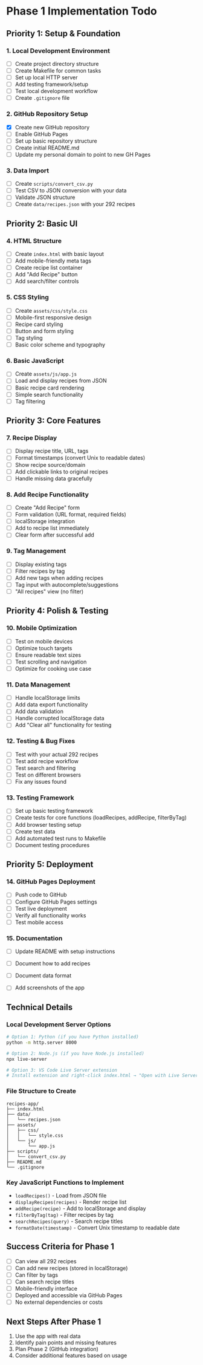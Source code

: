 # Phase 1 Implementation Todo

## Priority 1: Setup & Foundation

### 1. Local Development Environment
- [ ] Create project directory structure
- [ ] Create Makefile for common tasks
- [ ] Set up local HTTP server
- [ ] Add testing framework/setup
- [ ] Test local development workflow
- [ ] Create `.gitignore` file

### 2. GitHub Repository Setup
- [x] Create new GitHub repository
- [ ] Enable GitHub Pages
- [ ] Set up basic repository structure
- [ ] Create initial README.md
- [ ] Update my personal domain to point to new GH Pages

### 3. Data Import
- [ ] Create `scripts/convert_csv.py`
- [ ] Test CSV to JSON conversion with your data
- [ ] Validate JSON structure
- [ ] Create `data/recipes.json` with your 292 recipes

## Priority 2: Basic UI

### 4. HTML Structure
- [ ] Create `index.html` with basic layout
- [ ] Add mobile-friendly meta tags
- [ ] Create recipe list container
- [ ] Add "Add Recipe" button
- [ ] Add search/filter controls

### 5. CSS Styling
- [ ] Create `assets/css/style.css`
- [ ] Mobile-first responsive design
- [ ] Recipe card styling
- [ ] Button and form styling
- [ ] Tag styling
- [ ] Basic color scheme and typography

### 6. Basic JavaScript
- [ ] Create `assets/js/app.js`
- [ ] Load and display recipes from JSON
- [ ] Basic recipe card rendering
- [ ] Simple search functionality
- [ ] Tag filtering

## Priority 3: Core Features

### 7. Recipe Display
- [ ] Display recipe title, URL, tags
- [ ] Format timestamps (convert Unix to readable dates)
- [ ] Show recipe source/domain
- [ ] Add clickable links to original recipes
- [ ] Handle missing data gracefully

### 8. Add Recipe Functionality
- [ ] Create "Add Recipe" form
- [ ] Form validation (URL format, required fields)
- [ ] localStorage integration
- [ ] Add to recipe list immediately
- [ ] Clear form after successful add

### 9. Tag Management
- [ ] Display existing tags
- [ ] Filter recipes by tag
- [ ] Add new tags when adding recipes
- [ ] Tag input with autocomplete/suggestions
- [ ] "All recipes" view (no filter)

## Priority 4: Polish & Testing

### 10. Mobile Optimization
- [ ] Test on mobile devices
- [ ] Optimize touch targets
- [ ] Ensure readable text sizes
- [ ] Test scrolling and navigation
- [ ] Optimize for cooking use case

### 11. Data Management
- [ ] Handle localStorage limits
- [ ] Add data export functionality
- [ ] Add data validation
- [ ] Handle corrupted localStorage data
- [ ] Add "Clear all" functionality for testing

### 12. Testing & Bug Fixes
- [ ] Test with your actual 292 recipes
- [ ] Test add recipe workflow
- [ ] Test search and filtering
- [ ] Test on different browsers
- [ ] Fix any issues found

### 13. Testing Framework
- [ ] Set up basic testing framework
- [ ] Create tests for core functions (loadRecipes, addRecipe, filterByTag)
- [ ] Add browser testing setup
- [ ] Create test data
- [ ] Add automated test runs to Makefile
- [ ] Document testing procedures

## Priority 5: Deployment

### 14. GitHub Pages Deployment
- [ ] Push code to GitHub
- [ ] Configure GitHub Pages settings
- [ ] Test live deployment
- [ ] Verify all functionality works
- [ ] Test mobile access

### 15. Documentation
- [ ] Update README with setup instructions
- [ ] Document how to add recipes
- [ ] Document data format
- [ ] Add screenshots of the app



## Technical Details

### Local Development Server Options
```bash
# Option 1: Python (if you have Python installed)
python -m http.server 8000

# Option 2: Node.js (if you have Node.js installed)
npx live-server

# Option 3: VS Code Live Server extension
# Install extension and right-click index.html → "Open with Live Server"
```

### File Structure to Create
```
recipes-app/
├── index.html
├── data/
│   └── recipes.json
├── assets/
│   ├── css/
│   │   └── style.css
│   └── js/
│       └── app.js
├── scripts/
│   └── convert_csv.py
├── README.md
└── .gitignore
```

### Key JavaScript Functions to Implement
- `loadRecipes()` - Load from JSON file
- `displayRecipes(recipes)` - Render recipe list
- `addRecipe(recipe)` - Add to localStorage and display
- `filterByTag(tag)` - Filter recipes by tag
- `searchRecipes(query)` - Search recipe titles
- `formatDate(timestamp)` - Convert Unix timestamp to readable date

## Success Criteria for Phase 1
- [ ] Can view all 292 recipes
- [ ] Can add new recipes (stored in localStorage)
- [ ] Can filter by tags
- [ ] Can search recipe titles
- [ ] Mobile-friendly interface
- [ ] Deployed and accessible via GitHub Pages
- [ ] No external dependencies or costs

## Next Steps After Phase 1
1. Use the app with real data
2. Identify pain points and missing features
3. Plan Phase 2 (GitHub integration)
4. Consider additional features based on usage 